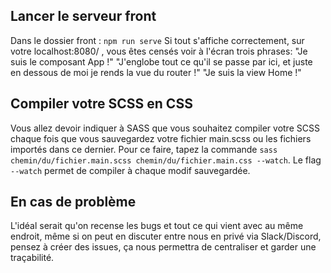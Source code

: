 ## Lancer le serveur front

Dans le dossier front : `npm run serve`
Si tout s'affiche correctement, sur votre localhost:8080/ , vous êtes censés voir à l'écran trois phrases:
"Je suis le composant App !"
"J'englobe tout ce qu'il se passe par ici, et juste en dessous de moi je rends la vue du router !"
"Je suis la view Home !"

## Compiler votre SCSS en CSS

Vous allez devoir indiquer à SASS que vous souhaitez compiler votre SCSS chaque fois que vous sauvegardez votre fichier main.scss ou les fichiers importés dans ce dernier.
Pour ce faire, tapez la commande `sass chemin/du/fichier.main.scss chemin/du/fichier.main.css --watch`.
Le flag `--watch` permet de compiler à chaque modif sauvegardée.

## En cas de problème

L'idéal serait qu'on recense les bugs et tout ce qui vient avec au même endroit, même si on peut en discuter entre nous en privé via Slack/Discord, pensez à créer des issues, ça nous permettra de centraliser et garder une traçabilité.
